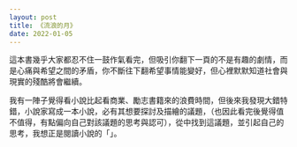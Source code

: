 ```yaml
---
layout: post
title: 《流浪的月》
date: 2022-01-05
---
```

這本書幾乎大家都忍不住一鼓作氣看完，但吸引你翻下一頁的不是有趣的劇情，而是心痛與希望之間的矛盾，你不斷往下翻希望事情能變好，但心裡默默知道社會與現實的殘酷將會繼續。

我有一陣子覺得看小說比起看商業、勵志書籍來的浪費時間，但後來我發現大錯特錯，小說家寫成一本小說，必有其想要探討及描繪的議題，（也因此看完後覺得值不值得，有點偏向自己對該議題的思考與認可），從中找到這議題，並引起自己的思考，我想正是閱讀小說的「」。